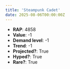 ```yaml
---
title: 'Steampunk Cadet'
date: 2025-08-06T00:00:00Z
---
```

- **RAP**: 4858
- **Value**: -1
- **Demand level**: -1
- **Trend**: -1
- **Projected?**: True
- **Hyped?**: True
- **Rare?**: True
